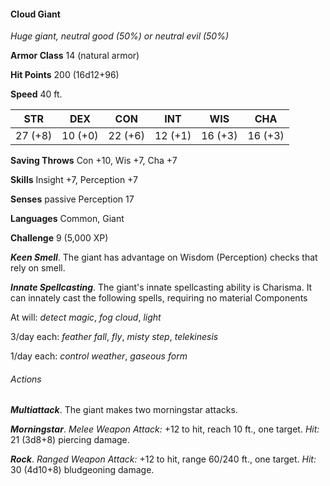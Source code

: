 #### Cloud Giant

*Huge giant, neutral good (50%) or neutral evil (50%)*

**Armor Class** 14 (natural armor)

**Hit Points** 200 (16d12+96)

**Speed** 40 ft.

| STR     | DEX     | CON     | INT     | WIS     | CHA     |
|---------|---------|---------|---------|---------|---------|
| 27 (+8) | 10 (+0) | 22 (+6) | 12 (+1) | 16 (+3) | 16 (+3) |

**Saving Throws** Con +10, Wis +7, Cha +7

**Skills** Insight +7, Perception +7

**Senses** passive Perception 17

**Languages** Common, Giant

**Challenge** 9 (5,000 XP)

***Keen Smell***. The giant has advantage on Wisdom (Perception) checks that rely on smell.

***Innate Spellcasting***. The giant's innate spellcasting ability is Charisma. It can innately cast the following spells, requiring no material Components

At will: *detect magic*, *fog cloud*, *light*

3/day each: *feather fall*, *fly*, *misty step*, *telekinesis*

1/day each: *control weather*, *gaseous form*

###### Actions

***Multiattack***. The giant makes two morningstar attacks.

***Morningstar***. *Melee Weapon Attack:* +12 to hit, reach 10 ft., one target. *Hit:* 21 (3d8+8) piercing damage.

***Rock***. *Ranged Weapon Attack:* +12 to hit, range 60/240 ft., one target. *Hit:* 30 (4d10+8) bludgeoning damage.
